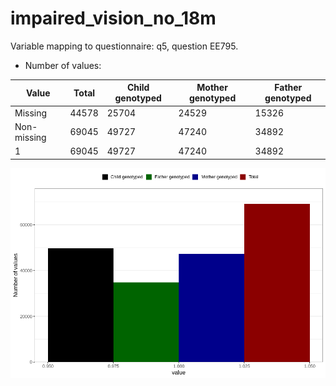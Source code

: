 # impaired_vision_no_18m
Variable mapping to questionnaire: q5, question EE795.
- Number of values:

| Value | Total | Child genotyped | Mother genotyped | Father genotyped |
| ----- | ----- | --------------- | ---------------- | ---------------- |
| Missing | 44578 | 25704 | 24529 | 15326 |
| Non-missing | 69045 | 49727 | 47240 | 34892 |
| 1 | 69045 | 49727 | 47240 | 34892 |



![](impaired_vision_no_18m_n.png)



